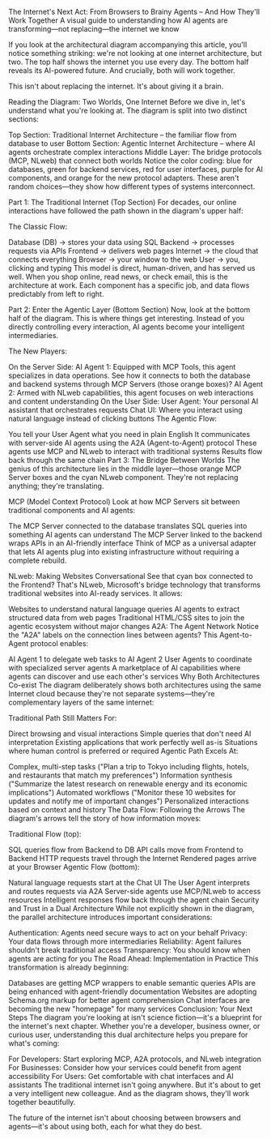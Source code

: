 The Internet's Next Act: From Browsers to Brainy Agents – And How They'll Work Together
A visual guide to understanding how AI agents are transforming—not replacing—the internet we know

If you look at the architectural diagram accompanying this article, you'll notice something striking: we're not looking at one internet architecture, but two. The top half shows the internet you use every day. The bottom half reveals its AI-powered future. And crucially, both will work together.

This isn't about replacing the internet. It's about giving it a brain.

Reading the Diagram: Two Worlds, One Internet
Before we dive in, let's understand what you're looking at. The diagram is split into two distinct sections:

Top Section: Traditional Internet Architecture – the familiar flow from database to user
Bottom Section: Agentic Internet Architecture – where AI agents orchestrate complex interactions
Middle Layer: The bridge protocols (MCP, NLweb) that connect both worlds
Notice the color coding: blue for databases, green for backend services, red for user interfaces, purple for AI components, and orange for the new protocol adapters. These aren't random choices—they show how different types of systems interconnect.

Part 1: The Traditional Internet (Top Section)
For decades, our online interactions have followed the path shown in the diagram's upper half:

The Classic Flow:

Database (DB) → stores your data using SQL
Backend → processes requests via APIs
Frontend → delivers web pages
Internet → the cloud that connects everything
Browser → your window to the web
User → you, clicking and typing
This model is direct, human-driven, and has served us well. When you shop online, read news, or check email, this is the architecture at work. Each component has a specific job, and data flows predictably from left to right.

Part 2: Enter the Agentic Layer (Bottom Section)
Now, look at the bottom half of the diagram. This is where things get interesting. Instead of you directly controlling every interaction, AI agents become your intelligent intermediaries.

The New Players:

On the Server Side:
AI Agent 1: Equipped with MCP Tools, this agent specializes in data operations. See how it connects to both the database and backend systems through MCP Servers (those orange boxes)?
AI Agent 2: Armed with NLweb capabilities, this agent focuses on web interactions and content understanding
On the User Side:
User Agent: Your personal AI assistant that orchestrates requests
Chat UI: Where you interact using natural language instead of clicking buttons
The Agentic Flow:

You tell your User Agent what you need in plain English
It communicates with server-side AI agents using the A2A (Agent-to-Agent) protocol
These agents use MCP and NLweb to interact with traditional systems
Results flow back through the same chain
Part 3: The Bridge Between Worlds
The genius of this architecture lies in the middle layer—those orange MCP Server boxes and the cyan NLweb component. They're not replacing anything; they're translating.

MCP (Model Context Protocol)
Look at how MCP Servers sit between traditional components and AI agents:

The MCP Server connected to the database translates SQL queries into something AI agents can understand
The MCP Server linked to the backend wraps APIs in an AI-friendly interface
Think of MCP as a universal adapter that lets AI agents plug into existing infrastructure without requiring a complete rebuild.

NLweb: Making Websites Conversational
See that cyan box connected to the Frontend? That's NLweb, Microsoft's bridge technology that transforms traditional websites into AI-ready services. It allows:

Websites to understand natural language queries
AI agents to extract structured data from web pages
Traditional HTML/CSS sites to join the agentic ecosystem without major changes
A2A: The Agent Network
Notice the "A2A" labels on the connection lines between agents? This Agent-to-Agent protocol enables:

AI Agent 1 to delegate web tasks to AI Agent 2
User Agents to coordinate with specialized server agents
A marketplace of AI capabilities where agents can discover and use each other's services
Why Both Architectures Co-exist
The diagram deliberately shows both architectures using the same Internet cloud because they're not separate systems—they're complementary layers of the same internet:

Traditional Path Still Matters For:

Direct browsing and visual interactions
Simple queries that don't need AI interpretation
Existing applications that work perfectly well as-is
Situations where human control is preferred or required
Agentic Path Excels At:

Complex, multi-step tasks ("Plan a trip to Tokyo including flights, hotels, and restaurants that match my preferences")
Information synthesis ("Summarize the latest research on renewable energy and its economic implications")
Automated workflows ("Monitor these 10 websites for updates and notify me of important changes")
Personalized interactions based on context and history
The Data Flow: Following the Arrows
The diagram's arrows tell the story of how information moves:

Traditional Flow (top):

SQL queries flow from Backend to DB
API calls move from Frontend to Backend
HTTP requests travel through the Internet
Rendered pages arrive at your Browser
Agentic Flow (bottom):

Natural language requests start at the Chat UI
The User Agent interprets and routes requests via A2A
Server-side agents use MCP/NLweb to access resources
Intelligent responses flow back through the agent chain
Security and Trust in a Dual Architecture
While not explicitly shown in the diagram, the parallel architecture introduces important considerations:

Authentication: Agents need secure ways to act on your behalf
Privacy: Your data flows through more intermediaries
Reliability: Agent failures shouldn't break traditional access
Transparency: You should know when agents are acting for you
The Road Ahead: Implementation in Practice
This transformation is already beginning:

Databases are getting MCP wrappers to enable semantic queries
APIs are being enhanced with agent-friendly documentation
Websites are adopting Schema.org markup for better agent comprehension
Chat interfaces are becoming the new "homepage" for many services
Conclusion: Your Next Steps
The diagram you're looking at isn't science fiction—it's a blueprint for the internet's next chapter. Whether you're a developer, business owner, or curious user, understanding this dual architecture helps you prepare for what's coming:

For Developers: Start exploring MCP, A2A protocols, and NLweb integration
For Businesses: Consider how your services could benefit from agent accessibility
For Users: Get comfortable with chat interfaces and AI assistants
The traditional internet isn't going anywhere. But it's about to get a very intelligent new colleague. And as the diagram shows, they'll work together beautifully.

The future of the internet isn't about choosing between browsers and agents—it's about using both, each for what they do best.

